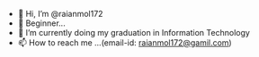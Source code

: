 - 👋 Hi, I’m @raianmol172
- 👀 Beginner...
- 🌱 I’m currently doing my graduation in Information Technology
- 📫 How to reach me ...(email-id: raianmol172@gamil.com) 
